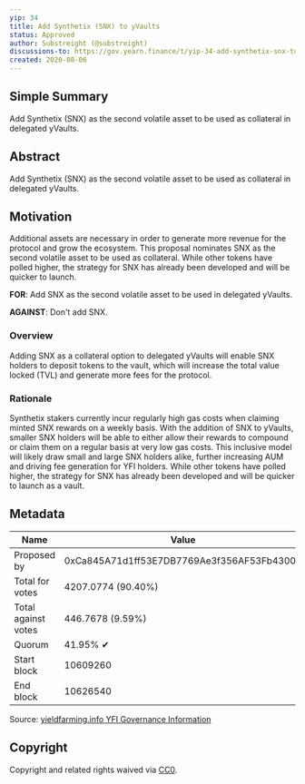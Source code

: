```yaml
---
yip: 34
title: Add Synthetix (SNX) to yVaults
status: Approved
author: Substreight (@substreight)
discussions-to: https://gov.yearn.finance/t/yip-34-add-synthetix-snx-to-yvaults/2149
created: 2020-08-06
---
```


## Simple Summary

Add Synthetix (SNX) as the second volatile asset to be used as collateral in delegated yVaults.

## Abstract

Add Synthetix (SNX) as the second volatile asset to be used as collateral in delegated yVaults.

## Motivation

Additional assets are necessary in order to generate more revenue for the protocol and grow the ecosystem. This proposal nominates SNX as the second volatile asset to be used as collateral. While other tokens have polled higher, the strategy for SNX has already been developed and will be quicker to launch.

**FOR**: Add SNX as the second volatile asset to be used in delegated yVaults.

**AGAINST**: Don't add SNX.

### Overview

Adding SNX as a collateral option to delegated yVaults will enable SNX holders to deposit tokens to the vault, which will increase the total value locked (TVL) and generate more fees for the protocol.

### Rationale

Synthetix stakers currently incur regularly high gas costs when claiming minted SNX rewards on a weekly basis. With the addition of SNX to yVaults, smaller SNX holders will be able to either allow their rewards to compound or claim them on a regular basis at very low gas costs. This inclusive model will likely draw small and large SNX holders alike, further increasing AUM and driving fee generation for YFI holders. While other tokens have polled higher, the strategy for SNX has already been developed and will be quicker to launch as a vault.

## Metadata

| Name                | Value                                      |
| ------------------- | ------------------------------------------ |
| Proposed by         | 0xCa845A71d1ff53E7DB7769Ae3f356AF53Fb43000 |
| Total for votes     | 4207.0774 (90.40%)                         |
| Total against votes | 446.7678 (9.59%)                           |
| Quorum              | 41.95% ✔                                   |
| Start block         | 10609260                                   |
| End block           | 10626540                                   |

Source: [yieldfarming.info YFI Governance Information](https://yieldfarming.info/yearn/vote/)

## Copyright

Copyright and related rights waived via [CC0](https://creativecommons.org/publicdomain/zero/1.0/).
